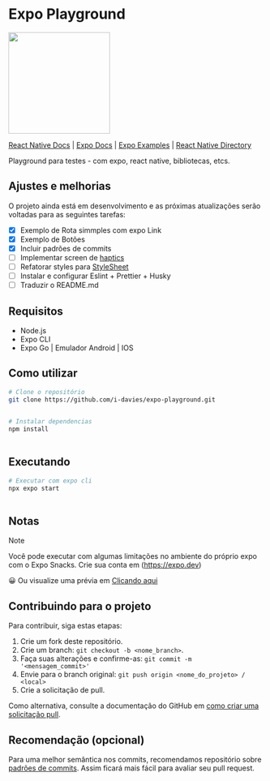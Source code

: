 # Expo Playground


<img src="https://github.com/expo.png" width="200"/>


[React Native Docs](https://reactnative.dev/docs/getting-started) | [Expo Docs](https://docs.expo.dev/) | [Expo Examples](https://github.com/expo/examples) | [React Native Directory](https://reactnative.directory/)

Playground para testes -  com expo, react native, bibliotecas, etcs.

## Ajustes e melhorias

O projeto ainda está em desenvolvimento e as próximas atualizações serão voltadas para as seguintes tarefas:

- [x] Exemplo de Rota simmples com expo Link
- [x] Exemplo de Botões
- [x] Incluir padrões de commits
- [ ] Implementar screen de [haptics]( https://docs.expo.dev/versions/latest/sdk/haptics/)
- [ ] Refatorar styles para [StyleSheet](https://reactnative.dev/docs/stylesheet)
- [ ] Instalar e configurar Eslint + Prettier + Husky
- [ ] Traduzir o README.md

## Requisitos
- Node.js
- Expo CLI
- Expo Go | Emulador Android | IOS

## Como utilizar
```bash
# Clone o repositório
git clone https://github.com/i-davies/expo-playground.git
  
```

```bash
# Instalar dependencias
npm install
  
```

## Executando

```bash
# Executar com expo cli
npx expo start
  
```

## Notas

> [!NOTE]
> Você pode executar com algumas limitações no ambiente do próprio expo com o Expo Snacks.
> Crie sua conta em (https://expo.dev)

😀 Ou visualize uma prévia em [Clicando aqui](https://snack.expo.dev/@idavies.dev/expo-playground)


##  Contribuindo para o projeto

Para contribuir, siga estas etapas:

1. Crie um fork deste repositório.
2. Crie um branch: `git checkout -b <nome_branch>`.
3. Faça suas alterações e confirme-as: `git commit -m '<mensagem_commit>'`
4. Envie para o branch original: `git push origin <nome_do_projeto> / <local>`
5. Crie a solicitação de pull.

Como alternativa, consulte a documentação do GitHub em [como criar uma solicitação pull](https://help.github.com/en/github/collaborating-with-issues-and-pull-requests/creating-a-pull-request).

## Recomendação (opcional)

Para uma melhor semântica nos commits, recomendamos repositório sobre [padrões de commits](https://github.com/iuricode/padroes-de-commits). Assim ficará mais fácil para avaliar seu pull request.
